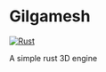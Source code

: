 # Gilgamesh

[![Rust](https://github.com/BarthPaleologue/Gilgamesh/actions/workflows/rust.yml/badge.svg)](https://github.com/BarthPaleologue/Gilgamesh/actions/workflows/rust.yml)

 A simple rust 3D engine
